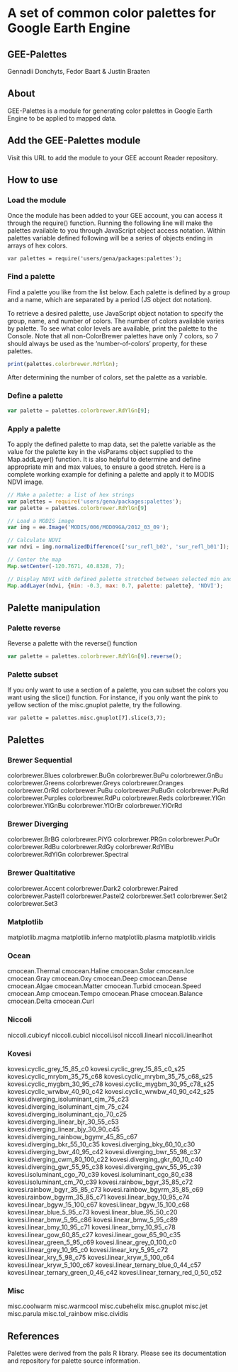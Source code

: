# A set of common color palettes for Google Earth Engine

## GEE-Palettes

Gennadii Donchyts, Fedor Baart & Justin Braaten

## About

GEE-Palettes is a module for generating color palettes in Google Earth Engine to be applied to mapped data.

## Add the GEE-Palettes module
Visit this URL to add the module to your GEE account Reader repository.

## How to use
### Load the module
Once the module has been added to your GEE account, you can access it through the require() function. Running the following line will make the palettes available to you through JavaScript object access notation. Within palettes variable defined following will be a series of objects ending in arrays of hex colors.

```
var palettes = require('users/gena/packages:palettes');
```

### Find a palette
Find a palette you like from the list below. Each palette is defined by a group and a name, which are separated by a period (JS object dot notation).

To retrieve a desired palette, use JavaScript object notation to specify the group, name, and number of colors. The number of colors available varies by palette. To see what color levels are available, print the palette to the Console. Note that all non-ColorBrewer palettes have only 7 colors, so 7 should always be used as the ‘number-of-colors’ property, for these palettes.

```javascript
print(palettes.colorbrewer.RdYlGn);
```

After determining the number of colors, set the palette as a variable.

### Define a palette

```javascript
var palette = palettes.colorbrewer.RdYlGn[9];
```

### Apply a palette
To apply the defined palette to map data, set the palette variable as the value for the palette key in the visParams object supplied to the  Map.addLayer() function. It is also helpful to determine and define appropriate min and max values, to ensure a good stretch. Here is a complete working example for defining a palette and apply it to MODIS NDVI image.

```javascript
// Make a palette: a list of hex strings
var palettes = require('users/gena/packages:palettes');
var palette = palettes.colorbrewer.RdYlGn[9]

// Load a MODIS image
var img = ee.Image('MODIS/006/MOD09GA/2012_03_09');

// Calculate NDVI
var ndvi = img.normalizedDifference(['sur_refl_b02', 'sur_refl_b01']);

// Center the map
Map.setCenter(-120.7671, 40.8328, 7);

// Display NDVI with defined palette stretched between selected min and max
Map.addLayer(ndvi, {min: -0.3, max: 0.7, palette: palette}, 'NDVI');
```

## Palette manipulation

### Palette reverse
Reverse a palette with the reverse() function

```javascript
var palette = palettes.colorbrewer.RdYlGn[9].reverse();
```

### Palette subset
If you only want to use a section of a palette, you can subset the colors you want using the slice() function. For instance, if you only want the pink to yellow section of the misc.gnuplot palette, try the following.

```
var palette = palettes.misc.gnuplot[7].slice(3,7);
````

## Palettes

### Brewer Sequential
 colorbrewer.Blues
 colorbrewer.BuGn
 colorbrewer.BuPu
 colorbrewer.GnBu
 colorbrewer.Greens
 colorbrewer.Greys
 colorbrewer.Oranges
 colorbrewer.OrRd
 colorbrewer.PuBu
 colorbrewer.PuBuGn
 colorbrewer.PuRd
 colorbrewer.Purples
 colorbrewer.RdPu
 colorbrewer.Reds
 colorbrewer.YlGn
 colorbrewer.YlGnBu
 colorbrewer.YlOrBr
 colorbrewer.YlOrRd

### Brewer Diverging
 colorbrewer.BrBG
 colorbrewer.PiYG
 colorbrewer.PRGn
 colorbrewer.PuOr
 colorbrewer.RdBu
 colorbrewer.RdGy
 colorbrewer.RdYlBu
 colorbrewer.RdYlGn
 colorbrewer.Spectral

### Brewer Qualtitative
 colorbrewer.Accent
 colorbrewer.Dark2
 colorbrewer.Paired
 colorbrewer.Pastel1
 colorbrewer.Pastel2
 colorbrewer.Set1
 colorbrewer.Set2
 colorbrewer.Set3

### Matplotlib
 matplotlib.magma
 matplotlib.inferno
 matplotlib.plasma
 matplotlib.viridis

### Ocean
 cmocean.Thermal
 cmocean.Haline
 cmocean.Solar
 cmocean.Ice
 cmocean.Gray
 cmocean.Oxy
 cmocean.Deep
 cmocean.Dense
 cmocean.Algae
 cmocean.Matter
 cmocean.Turbid
 cmocean.Speed
 cmocean.Amp
 cmocean.Tempo
 cmocean.Phase
 cmocean.Balance
 cmocean.Delta
 cmocean.Curl

### Niccoli
 niccoli.cubicyf
 niccoli.cubicl
 niccoli.isol
 niccoli.linearl
 niccoli.linearlhot

### Kovesi
 kovesi.cyclic_grey_15_85_c0
 kovesi.cyclic_grey_15_85_c0_s25
 kovesi.cyclic_mrybm_35_75_c68
 kovesi.cyclic_mrybm_35_75_c68_s25
 kovesi.cyclic_mygbm_30_95_c78
 kovesi.cyclic_mygbm_30_95_c78_s25
 kovesi.cyclic_wrwbw_40_90_c42
 kovesi.cyclic_wrwbw_40_90_c42_s25
 kovesi.diverging_isoluminant_cjm_75_c23
 kovesi.diverging_isoluminant_cjm_75_c24
 kovesi.diverging_isoluminant_cjo_70_c25
 kovesi.diverging_linear_bjr_30_55_c53
 kovesi.diverging_linear_bjy_30_90_c45
 kovesi.diverging_rainbow_bgymr_45_85_c67
 kovesi.diverging_bkr_55_10_c35
 kovesi.diverging_bky_60_10_c30
 kovesi.diverging_bwr_40_95_c42
 kovesi.diverging_bwr_55_98_c37
 kovesi.diverging_cwm_80_100_c22
 kovesi.diverging_gkr_60_10_c40
 kovesi.diverging_gwr_55_95_c38
 kovesi.diverging_gwv_55_95_c39
 kovesi.isoluminant_cgo_70_c39
 kovesi.isoluminant_cgo_80_c38
 kovesi.isoluminant_cm_70_c39
 kovesi.rainbow_bgyr_35_85_c72
 kovesi.rainbow_bgyr_35_85_c73
 kovesi.rainbow_bgyrm_35_85_c69
 kovesi.rainbow_bgyrm_35_85_c71
 kovesi.linear_bgy_10_95_c74
 kovesi.linear_bgyw_15_100_c67
 kovesi.linear_bgyw_15_100_c68
 kovesi.linear_blue_5_95_c73
 kovesi.linear_blue_95_50_c20
 kovesi.linear_bmw_5_95_c86
 kovesi.linear_bmw_5_95_c89
 kovesi.linear_bmy_10_95_c71
 kovesi.linear_bmy_10_95_c78
 kovesi.linear_gow_60_85_c27
 kovesi.linear_gow_65_90_c35
 kovesi.linear_green_5_95_c69
 kovesi.linear_grey_0_100_c0
 kovesi.linear_grey_10_95_c0
 kovesi.linear_kry_5_95_c72
 kovesi.linear_kry_5_98_c75
 kovesi.linear_kryw_5_100_c64
 kovesi.linear_kryw_5_100_c67
 kovesi.linear_ternary_blue_0_44_c57
 kovesi.linear_ternary_green_0_46_c42
 kovesi.linear_ternary_red_0_50_c52

### Misc
 misc.coolwarm
 misc.warmcool
 misc.cubehelix
 misc.gnuplot
 misc.jet
 misc.parula
 misc.tol_rainbow
 misc.cividis

## References
Palettes were derived from the pals R library. Please see its documentation and repository for palette source information.
